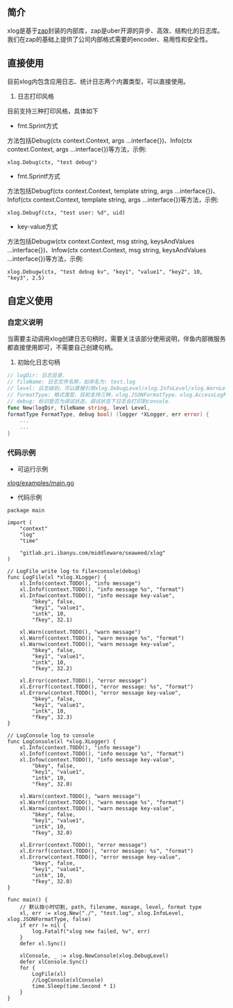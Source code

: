 ## 简介

xlog是基于[zap](https://github.com/uber-go/zap)封装的内部库，zap是uber开源的异步、高效、结构化的日志库。我们在zap的基础上提供了公司内部格式需要的encoder、易用性和安全性。

## 直接使用

目前xlog内包含应用日志、统计日志两个内置类型，可以直接使用。

1. 日志打印风格

目前支持三种打印风格，具体如下

* fmt.Sprint方式

方法包括Debug(ctx context.Context, args ...interface{})、Info(ctx context.Context, args ...interface{})等方法，示例:

`xlog.Debug(ctx, "test debug")`

* fmt.Sprintf方式

方法包括Debugf(ctx context.Context, template string, args ...interface{})、Infof(ctx context.Context, template string, args ...interface{})等方法，示例:

`xlog.Debugf(ctx, "test user: %d", uid)`

* key-value方式

方法包括Debugw(ctx context.Context, msg string, keysAndValues ...interface{})、Infow(ctx context.Context, msg string, keysAndValues ...interface{})等方法，示例:

`xlog.Debugw(ctx, "test debug kv", "key1", "value1", "key2", 10, "key3", 2.5)`

## 自定义使用
### 自定义说明
当需要主动调用xlog创建日志句柄时，需要关注该部分使用说明，伴鱼内部微服务都直接使用即可，不需要自己创建句柄。
1. 初始化日志句柄

```go
// logDir: 日志目录.
// fileName: 日志文件名称，如命名为: test.log
// level: 日志级别，可以直接引用xlog.DebugLevel/xlog.InfoLevel/xlog.WarnLevel/xlog.ErrorLevel，级别依次升高，低于level级别的日志不会打印.
// formatType: 格式类型，目前支持三种，xlog.JSONFormatType、xlog.AccessLogFormatType和xlog.PlainTextFormatType，其中accesslog使用AccessLogFormatType类型，应用日志建议使用JSONFormatType类型，PlainTextFormatType为普通文本类型。
// debug: 标识是否为调试状态，调试状态下日志会打印到console.
func New(logDir, fileName string, level Level, 
formatType FormatType, debug bool) (logger *XLogger, err error) {
    ...
    ...
}
```
### 代码示例

* 可运行示例

[xlog/examples/main.go](xlog/examples/main.go)


* 代码示例

```golang
package main

import (
	"context"
	"log"
	"time"

	"gitlab.pri.ibanyu.com/middleware/seaweed/xlog"
)

// LogFile write log to file+console(debug)
func LogFile(xl *xlog.XLogger) {
	xl.Info(context.TODO(), "info message")
	xl.Infof(context.TODO(), "info message %s", "format")
	xl.Infow(context.TODO(), "info message key-value",
		"bkey", false,
		"key1", "value1",
		"intk", 10,
		"fkey", 32.1)

	xl.Warn(context.TODO(), "warn message")
	xl.Warnf(context.TODO(), "warn message %s", "format")
	xl.Warnw(context.TODO(), "warn message key-value",
		"bkey", false,
		"key1", "value1",
		"intk", 10,
		"fkey", 32.2)

	xl.Error(context.TODO(), "error message")
	xl.Errorf(context.TODO(), "error message: %s", "format")
	xl.Errorw(context.TODO(), "error message key-value",
		"bkey", false,
		"key1", "value1",
		"intk", 10,
		"fkey", 32.3)
}

// LogConsole log to console
func LogConsole(xl *xlog.XLogger) {
	xl.Info(context.TODO(), "info message")
	xl.Infof(context.TODO(), "info message %s", "format")
	xl.Infow(context.TODO(), "info message key-value",
		"bkey", false,
		"key1", "value1",
		"intk", 10,
		"fkey", 32.0)

	xl.Warn(context.TODO(), "warn message")
	xl.Warnf(context.TODO(), "warn message %s", "format")
	xl.Warnw(context.TODO(), "warn message key-value",
		"bkey", false,
		"key1", "value1",
		"intk", 10,
		"fkey", 32.0)

	xl.Error(context.TODO(), "error message")
	xl.Errorf(context.TODO(), "error message: %s", "format")
	xl.Errorw(context.TODO(), "error message key-value",
		"bkey", false,
		"key1", "value1",
		"intk", 10,
		"fkey", 32.0)
}

func main() {
	// 默认按小时切割, path, filename, maxage, level, format type
	xl, err := xlog.New("./", "test.log", xlog.InfoLevel, xlog.JSONFormatType, false)
	if err != nil {
		log.Fatalf("xlog new failed, %v", err)
	}
	defer xl.Sync()

	xlConsole, _ := xlog.NewConsole(xlog.DebugLevel)
	defer xlConsole.Sync()
	for {
		LogFile(xl)
		//LogConsole(xlConsole)
		time.Sleep(time.Second * 1)
	}
}
```